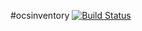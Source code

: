 #ocsinventory [![Build Status](https://travis-ci.org/lutak-srce/ocsinventory.svg)](https://travis-ci.org/lutak-srce/ocsinventory)
